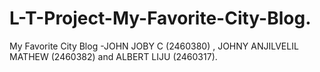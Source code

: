 # L-T-Project-My-Favorite-City-Blog.
My Favorite City Blog -JOHN JOBY C (2460380) , JOHNY ANJILVELIL MATHEW (2460382) and ALBERT LIJU (2460317).
